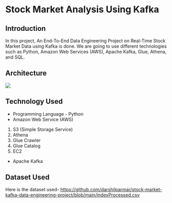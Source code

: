 # Stock Market Analysis Using Kafka

## Introduction 
In this project, An End-To-End Data Engineering Project on Real-Time Stock Market Data using Kafka is done.
We are going to use different technologies such as Python, Amazon Web Services (AWS), Apache Kafka, Glue, Athena, and SQL.

## Architecture 
<img src="https://github.com/darshilparmar/stock-market-kafka-data-engineering-project/assets/93676625/8fe537c6-e05b-4c85-9e02-4e66fd6857d9">

## Technology Used
- Programming Language - Python
- Amazon Web Service (AWS)
1. S3 (Simple Storage Service)
2. Athena
3. Glue Crawler
4. Glue Catalog
5. EC2
- Apache Kafka


## Dataset Used
Here is the dataset used- https://github.com/darshilparmar/stock-market-kafka-data-engineering-project/blob/main/indexProcessed.csv


